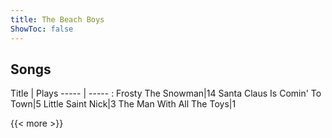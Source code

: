 ```yaml
---
title: The Beach Boys
ShowToc: false
---
```


## Songs
Title | Plays 
----- | ----- : 
Frosty The Snowman|14
Santa Claus Is Comin' To Town|5
Little Saint Nick|3
The Man With All The Toys|1

{{< more >}}